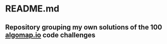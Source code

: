 # README.md

## Repository grouping my own solutions of the 100 [algomap.io](https://algomap.io) code challenges

